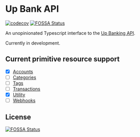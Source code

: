 # Up Bank API

[![codecov](https://codecov.io/gh/jacobjmarks/up-bank-api/branch/master/graph/badge.svg?token=A64DMJKAVY)](https://codecov.io/gh/jacobjmarks/up-bank-api)
[![FOSSA Status](https://app.fossa.com/api/projects/git%2Bgithub.com%2Fjacobjmarks%2Fup-bank-api.svg?type=shield)](https://app.fossa.com/projects/git%2Bgithub.com%2Fjacobjmarks%2Fup-bank-api?ref=badge_shield)

An unopinionated Typescript interface to the [Up Banking API](https://github.com/up-banking/api).

Currently in development.

## Current primitive resource support

- [x] [Accounts](https://developer.up.com.au/#accounts)
- [ ] [Categories](https://developer.up.com.au/#categories)
- [ ] [Tags](https://developer.up.com.au/#tags)
- [ ] [Transactions](https://developer.up.com.au/#transactions)
- [x] [Utility](https://developer.up.com.au/#utility_endpoints)
- [ ] [Webhooks](https://developer.up.com.au/#webhooks)

## License

[![FOSSA Status](https://app.fossa.com/api/projects/git%2Bgithub.com%2Fjacobjmarks%2Fup-bank-api.svg?type=large)](https://app.fossa.com/projects/git%2Bgithub.com%2Fjacobjmarks%2Fup-bank-api?ref=badge_large)
